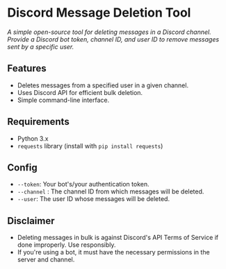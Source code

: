 # Discord Message Deletion Tool

*A simple open-source tool for deleting messages in a Discord channel. Provide a Discord bot token, channel ID, and user ID to remove messages sent by a specific user.*

## Features
- Deletes messages from a specified user in a given channel.
- Uses Discord API for efficient bulk deletion.
- Simple command-line interface.

## Requirements
- Python 3.x
- `requests` library (install with `pip install requests`)

## Config
- ``--token``: Your bot's/your authentication token.
- ``--channel`` : The channel ID from which messages will be deleted.
- ``--user``: The user ID whose messages will be deleted.

## Disclaimer
- Deleting messages in bulk is against Discord's API Terms of Service if done improperly. Use responsibly.
- If you're using a bot, it must have the necessary permissions in the server and channel.
